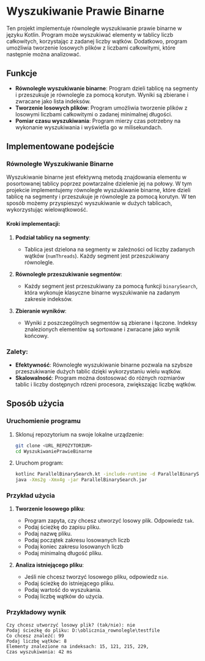 # Wyszukiwanie Prawie Binarne

Ten projekt implementuje równoległe wyszukiwanie prawie binarne w języku Kotlin. Program może wyszukiwać elementy w tablicy liczb całkowitych, korzystając z zadanej liczby wątków. Dodatkowo, program umożliwia tworzenie losowych plików z liczbami całkowitymi, które następnie można analizować.

## Funkcje

- **Równoległe wyszukiwanie binarne**: Program dzieli tablicę na segmenty i przeszukuje je równolegle za pomocą korutyn. Wyniki są zbierane i zwracane jako lista indeksów.
- **Tworzenie losowych plików**: Program umożliwia tworzenie plików z losowymi liczbami całkowitymi o zadanej minimalnej długości.
- **Pomiar czasu wyszukiwania**: Program mierzy czas potrzebny na wykonanie wyszukiwania i wyświetla go w milisekundach.

## Implementowane podejście

### Równoległe Wyszukiwanie Binarne

Wyszukiwanie binarne jest efektywną metodą znajdowania elementu w posortowanej tablicy poprzez powtarzalne dzielenie jej na połowy. W tym projekcie implementujemy równoległe wyszukiwanie binarne, które dzieli tablicę na segmenty i przeszukuje je równolegle za pomocą korutyn. W ten sposób możemy przyspieszyć wyszukiwanie w dużych tablicach, wykorzystując wielowątkowość.

#### Kroki implementacji:

1. **Podział tablicy na segmenty**:
   - Tablica jest dzielona na segmenty w zależności od liczby zadanych wątków (`numThreads`). Każdy segment jest przeszukiwany równolegle.

2. **Równoległe przeszukiwanie segmentów**:
   - Każdy segment jest przeszukiwany za pomocą funkcji `binarySearch`, która wykonuje klasyczne binarne wyszukiwanie na zadanym zakresie indeksów.

3. **Zbieranie wyników**:
   - Wyniki z poszczególnych segmentów są zbierane i łączone. Indeksy znalezionych elementów są sortowane i zwracane jako wynik końcowy.

### Zalety:

- **Efektywność**: Równoległe wyszukiwanie binarne pozwala na szybsze przeszukiwanie dużych tablic dzięki wykorzystaniu wielu wątków.
- **Skalowalność**: Program można dostosować do różnych rozmiarów tablic i liczby dostępnych rdzeni procesora, zwiększając liczbę wątków.

## Sposób użycia

### Uruchomienie programu

1. Sklonuj repozytorium na swoje lokalne urządzenie:
    ```sh
    git clone <URL_REPOZYTORIUM>
    cd WyszukiwaniePrawieBinarne
    ```

2. Uruchom program:
    ```sh
    kotlinc ParallelBinarySearch.kt -include-runtime -d ParallelBinarySearch.jar
    java -Xms2g -Xmx4g -jar ParallelBinarySearch.jar
    ```

### Przykład użycia

1. **Tworzenie losowego pliku**:
    - Program zapyta, czy chcesz utworzyć losowy plik. Odpowiedz `tak`.
    - Podaj ścieżkę do zapisu pliku.
    - Podaj nazwę pliku.
    - Podaj początek zakresu losowanych liczb
    - Podaj koniec zakresu losowanych liczb
    - Podaj minimalną długość pliku.

2. **Analiza istniejącego pliku**:
    - Jeśli nie chcesz tworzyć losowego pliku, odpowiedz `nie`.
    - Podaj ścieżkę do istniejącego pliku.
    - Podaj wartość do wyszukania.
    - Podaj liczbę wątków do użycia.

### Przykładowy wynik

```plaintext
Czy chcesz utworzyć losowy plik? (tak/nie): nie
Podaj ścieżkę do pliku: D:\oblicznia_rownolegle\testfile
Co chcesz znaleźć: 99
Podaj liczbę wątków: 8
Elementy znalezione na indeksach: 15, 121, 215, 229,
Czas wyszukiwania: 42 ms
